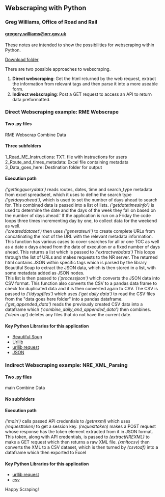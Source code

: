 ## Webscraping with Python
### Greg Williams, Office of Road and Rail

#### gregory.williams@orr.gov.uk

These notes are intended to show the possibilities for webscraping within Python.

[Download folder](https://minhaskamal.github.io/DownGit/#/home?url=https://github.com/departmentfortransport/coffee-and-coding/tree/master/All_materials/20191016_Web_Scraping_with_Python)

There are two possible approaches to webscraping.
1.    **Direct webscraping**: Get the html returned by the web request, extract the information from relevant tags and then parse it into a more useable form.
2.    **Indirect webscraping**: Post a GET request to access an API to return data preformatted.

### Direct Webscraping example: RME Webscrape
#### Two .py files 
RME Webscrap 
Combine Data

#### Three subfolders
1_Read_ME_Instructions: TXT. file with instructions for users
2_Route_and_times_metadata: Excel file containing metadata
3_Data_goes_here: Destination folder for output

#### Execution path
_('gettingquerydata')_ reads routes, dates, time and search_type metadata  from excel spreadseet, which it uses to define the search type  _('getdaysahead')_, which is used to set the number of days ahead to search for.  This combined data is passed into a list of lists. 
_('getdatetimesinfo')_ is used to determine the date and the days of the week they fall on based on the number of days ahead.' If the application is run on a Friday the code loops three times incrementing day by one, to collect data for the weekend as well.  
_('createddataset')_ then uses _('generateurl')_ to create complete URLs from concatinating the root of the URL with the relevant metadata information.  This function has various cases to cover searches for all or one TOC as well as a date x days ahead from the date of execution or a fixed number of days ahead.
This returns a list which is passed to _('extractwebdata')_  This loops through the list of URLs and makes requests to the NR server.  The returned html contains JSON within specific tags which is parsed by the library Beautiful Soup to extract the JSON data, which is then stored in a list, with some metadata added as JSON nodes.  
This list is then passed to _('processjson')_ which converts the JSON data into CSV format.  This function also converts the CSV to a pandas data frame to check for duplicated data and it is then converted again to CSV.
The CSV is passed to _('tidyupfiles')_ which uses _('get daily data')_ to read the CSV files from the "data goes here folder" into a pandas dataframe.  _('get_appended_data')_ reads the previously created CSV data into a dataframe which _('combine_daily_and_appended_data')_ then combines.
_('clean up')_ deletes any files that do not have the current date.

#### Key Python Libraries for this application
+ [Beautiful Soup](https://www.crummy.com/software/BeautifulSoup/bs4/doc/)
+ [Urllib](https://docs.python.org/3/howto/urllib2.html)
+ [urllib request](https://docs.python.org/3/library/urllib.request.html)
+ [JSON](https://realpython.com/python-json/)



### Indirect Webscraping example: NRE_XML_Parsing
#### Two .py files 
main 
Combine Data

#### No subfolders

#### Execution path
_('main')_ calls passed API credentials to _(getnrxml)_  which uses _(requesttoken)_ to get a session key.  _(requesttoken)_ makes a POST request whose response has the token element extracted from it in JSON format.  This token, along with API credentials, is passed to _(extractNREXML)_ to make a GET request which then returns a raw XML file.  _(xmltocsv)_ then converts the XML to a CSV dataset, which is then turned by _(csvtodf)_ into a dataframe which then exported to Excel

#### Key Python Libraries for this application
+ [urllib request](https://docs.python.org/3/library/urllib.request.html)
+ [csv](https://docs.python.org/3/library/csv.html#)


Happy Scraping!





